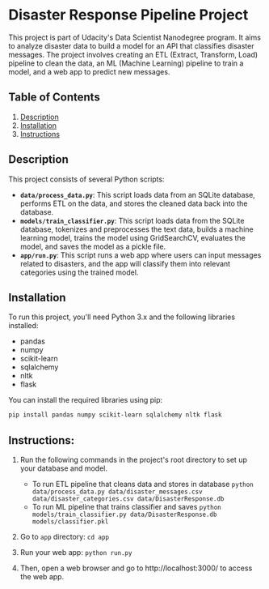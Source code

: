 # Disaster Response Pipeline Project

This project is part of Udacity's Data Scientist Nanodegree program. It aims to analyze disaster data to build a model for an API that classifies disaster messages. The project involves creating an ETL (Extract, Transform, Load) pipeline to clean the data, an ML (Machine Learning) pipeline to train a model, and a web app to predict new messages.

## Table of Contents
1. [Description](#description)
2. [Installation](#installation)
3. [Instructions](#Instructions)

## Description
This project consists of several Python scripts:

- **`data/process_data.py`**: This script loads data from an SQLite database, performs ETL on the data, and stores the cleaned data back into the database.
- **`models/train_classifier.py`**: This script loads data from the SQLite database, tokenizes and preprocesses the text data, builds a machine learning model, trains the model using GridSearchCV, evaluates the model, and saves the model as a pickle file.
- **`app/run.py`**: This script runs a web app where users can input messages related to disasters, and the app will classify them into relevant categories using the trained model.

## Installation
To run this project, you'll need Python 3.x and the following libraries installed:

- pandas
- numpy
- scikit-learn
- sqlalchemy
- nltk
- flask

You can install the required libraries using pip:

```bash
pip install pandas numpy scikit-learn sqlalchemy nltk flask
```

## Instructions:
1. Run the following commands in the project's root directory to set up your database and model.

    - To run ETL pipeline that cleans data and stores in database
        `python data/process_data.py data/disaster_messages.csv data/disaster_categories.csv data/DisasterResponse.db`
    - To run ML pipeline that trains classifier and saves
        `python models/train_classifier.py data/DisasterResponse.db models/classifier.pkl`

2. Go to `app` directory: `cd app`

3. Run your web app: `python run.py`

4. Then, open a web browser and go to http://localhost:3000/ to access the web app.


